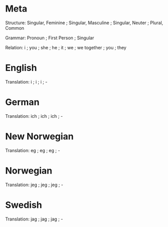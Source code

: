Meta
====

Structure: Singular, Feminine ; Singular, Masculine ; Singular, Neuter ; Plural, Common

Grammar:   Pronoun ; First Person ; Singular

Relation:  i ; you ; she ; he ; it ; we ; we together ; you ; they



English
=======

Translation: i ; i ; i ; -



German
======

Translation: ich ; ich ; ich ; -



New Norwegian
=============

Translation: eg ; eg ; eg ; -



Norwegian
=========

Translation: jeg ; jeg ; jeg ; -


Swedish
=======

Translation: jag ; jag ; jag ; -
